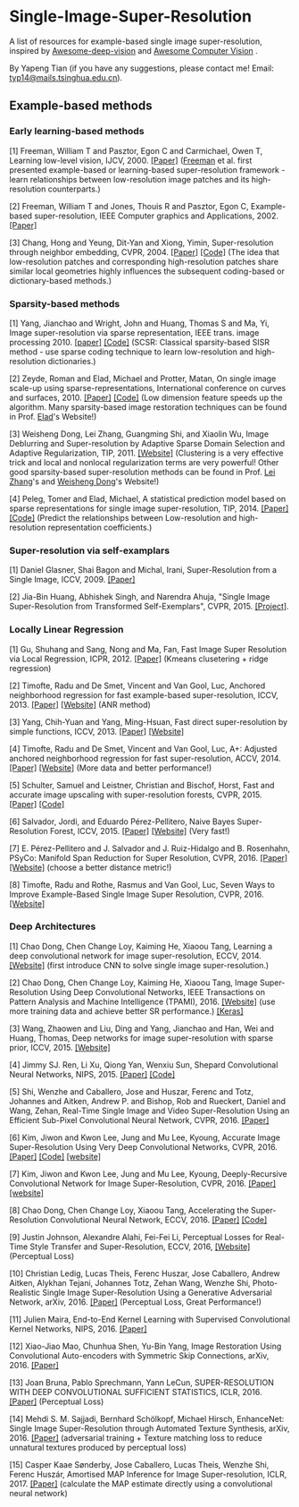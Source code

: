 # Single-Image-Super-Resolution
A list of resources for example-based single image super-resolution, inspired by [Awesome-deep-vision](https://github.com/kjw0612/awesome-deep-vision) and [Awesome Computer Vision](https://github.com/jbhuang0604/awesome-computer-vision) .

By Yapeng Tian (if you have any suggestions, please contact me! Email: typ14@mails.tsinghua.edu.cn).

## Example-based methods

### Early learning-based methods

[1] Freeman, William T and Pasztor, Egon C and Carmichael, Owen T, Learning low-level vision, IJCV, 2000. [[Paper]](http://people.csail.mit.edu/billf/papers/TR2000-05.pdf) ([Freeman](billf.mit.edu) et al. first presented example-based or learning-based super-resolution framework - learn relationships between low-resolution image patches and its high-resolution counterparts.)

[2] Freeman, William T and Jones, Thouis R and Pasztor, Egon C, Example-based super-resolution, IEEE Computer graphics and Applications, 2002.    [[Paper]](http://www.merl.com/publications/docs/TR2001-30.pdf) 

[3] Chang, Hong and Yeung, Dit-Yan and Xiong, Yimin, Super-resolution through neighbor embedding, CVPR, 2004. [[Paper]](http://repository.ust.hk/ir/bitstream/1783.1-2284/1/yeung.cvpr2004.pdf) [[Code]](http://www.jdl.ac.cn/user/hchang/publication.htm) (The idea that low-resolution patches and corresponding high-resolution patches share similar local geometries highly influences the subsequent coding-based or dictionary-based methods.)
### Sparsity-based methods
[1] Yang, Jianchao and Wright, John and Huang, Thomas S and Ma, Yi, Image super-resolution via sparse representation, IEEE trans. image processing 2010. [[paper]](http://ieeexplore.ieee.org/document/5466111/?arnumber=5466111) [[Code]](http://www.ifp.illinois.edu/~jyang29/) (SCSR: Classical sparsity-based SISR method - use sparse coding technique to learn low-resolution and high-resolution dictionaries.)

[2] Zeyde, Roman and Elad, Michael and Protter, Matan, On single image scale-up using sparse-representations, International conference on curves and surfaces, 2010. [[Paper]](http://www.cs.technion.ac.il/~elad/publications/conferences/2010/ImageScaleUp_LNCS.pdf) [[Code]](http://www.cs.technion.ac.il/~elad/software/)  (Low dimension feature speeds up the algorithm. Many sparsity-based image restoration techniques can be found in Prof. [Elad](http://www.cs.technion.ac.il/~elad/index.html)'s Website!) 

[3] Weisheng Dong, Lei Zhang, Guangming Shi, and Xiaolin Wu, Image Deblurring and Super-resolution by Adaptive Sparse Domain Selection and Adaptive Regularization, TIP, 2011. [[Website]](http://www4.comp.polyu.edu.hk/~cslzhang/ASDS_AReg.htm) (Clustering is a very effective trick and local and nonlocal regularization terms are very powerful! Other good sparsity-based super-resolution methods can be found in Prof. [Lei Zhang](http://www4.comp.polyu.edu.hk/~cslzhang/)'s and [Weisheng Dong](http://see.xidian.edu.cn/faculty/wsdong/)'s Website!)

[4] Peleg, Tomer and Elad, Michael, A statistical prediction model based on sparse representations for single image super-resolution, TIP, 2014. [[Paper]](http://www.cs.technion.ac.il/~elad/publications/journals/2013/SingleImageSR_TIP.pdf) [[Code]](http://www.cs.technion.ac.il/~elad/software/) (Predict the relationships between Low-resolution and high-resolution representation coefficients.)

### Super-resolution via self-examplars

[1] Daniel Glasner, Shai Bagon and Michal, Irani, Super-Resolution from a Single Image, ICCV, 2009. [[Paper]](http://www.wisdom.weizmann.ac.il/~vision/single_image_SR/files/single_image_SR.pdf)

[2] Jia-Bin Huang, Abhishek Singh, and Narendra Ahuja, "Single Image Super-Resolution from Transformed Self-Exemplars", CVPR, 2015. [[Project]](https://github.com/jbhuang0604/SelfExSR).

### Locally Linear Regression

[1] Gu, Shuhang and Sang, Nong and Ma, Fan, Fast Image Super Resolution via Local Regression, ICPR, 2012. [[Paper]](http://ieeexplore.ieee.org/stamp/stamp.jsp?arnumber=6460827) (Kmeans clusetering + ridge regression)

[2] Timofte, Radu and De Smet, Vincent and Van Gool, Luc, Anchored neighborhood regression for fast example-based super-resolution, ICCV, 2013. [[Paper]](http://www.cv-foundation.org/openaccess/content_iccv_2013/papers/Timofte_Anchored_Neighborhood_Regression_2013_ICCV_paper.pdf) [[Website]](http://www.vision.ee.ethz.ch/~timofter/) (ANR method)

[3] Yang, Chih-Yuan and Yang, Ming-Hsuan, Fast direct super-resolution by simple functions, ICCV, 2013. [[Paper]](http://www.cv-foundation.org/openaccess/content_iccv_2013/papers/Yang_Fast_Direct_Super-Resolution_2013_ICCV_paper.pdf) [[Website]](https://eng.ucmerced.edu/people/cyang35/ICCV13/ICCV13.html) 

[4] Timofte, Radu and De Smet, Vincent and Van Gool, Luc, A+: Adjusted anchored neighborhood regression for fast super-resolution, ACCV, 2014. [[Paper]](https://pdfs.semanticscholar.org/ca57/66b91da4903ad6f6d40a5b31a3ead1f7f6de.pdf) [[Website]](http://www.vision.ee.ethz.ch/~timofter/) (More data and better performance!)

[5] Schulter, Samuel and Leistner, Christian and Bischof, Horst, Fast and accurate image upscaling with super-resolution forests, CVPR, 2015. [[Paper]](http://www.cv-foundation.org/openaccess/content_cvpr_2015/papers/Schulter_Fast_and_Accurate_2015_CVPR_paper.pdf) [[Code]](http://lrs.icg.tugraz.at/members/schulter#software)

[6] Salvador, Jordi, and Eduardo Pérez-Pellitero, Naive Bayes Super-Resolution Forest, ICCV, 2015. [[Paper]](http://www.cv-foundation.org/openaccess/content_iccv_2015/papers/Salvador_Naive_Bayes_Super-Resolution_ICCV_2015_paper.pdf) [[Website]](http://perezpellitero.github.io/) (Very fast!)

[7] E. Pérez-Pellitero and J. Salvador and J. Ruiz-Hidalgo and B. Rosenhahn, PSyCo: Manifold Span Reduction for Super Resolution, CVPR, 2016. [[Paper]](http://perezpellitero.github.io/documents/PerezPellitero2016Cvpr.pdf) [[Website]](http://perezpellitero.github.io/) (choose a better distance metric!)

[8] Timofte, Radu and Rothe, Rasmus and Van Gool, Luc, Seven Ways to Improve Example-Based Single Image Super Resolution, CVPR, 2016. [[Website]](http://www.vision.ee.ethz.ch/~timofter/)

### Deep Architectures

[1] Chao Dong, Chen Change Loy, Kaiming He, Xiaoou Tang, Learning a deep convolutional network for image super-resolution, ECCV, 2014. [[Website]](http://mmlab.ie.cuhk.edu.hk/projects/SRCNN.html) (first introduce CNN to solve single image super-resolution.)

[2] Chao Dong, Chen Change Loy, Kaiming He, Xiaoou Tang, Image Super-Resolution Using Deep Convolutional Networks, IEEE Transactions on Pattern Analysis and Machine Intelligence (TPAMI), 2016. [[Website]](http://mmlab.ie.cuhk.edu.hk/projects/SRCNN.html) (use more training data and achieve better SR performance.) [[Keras]](http://github.com/YapengTian/SRCNN-Keras)

[3] Wang, Zhaowen and Liu, Ding and Yang, Jianchao and Han, Wei and Huang, Thomas, Deep networks for image super-resolution with sparse prior, ICCV, 2015. [[Website]](http://www.ifp.illinois.edu/~dingliu2/iccv15/) 

[4] Jimmy SJ. Ren, Li Xu, Qiong Yan, Wenxiu Sun, Shepard Convolutional Neural Networks, NIPS, 2015. [[Paper]](https://papers.nips.cc/paper/5774-shepard-convolutional-neural-networks.pdf) [[Code]](https://github.com/jimmy-ren/vcnn_double-bladed/tree/master/applications/Shepard_CNN)

[5] Shi, Wenzhe and Caballero, Jose and Huszar, Ferenc and Totz, Johannes and Aitken, Andrew P. and Bishop, Rob and Rueckert, Daniel and Wang, Zehan, Real-Time Single Image and Video Super-Resolution Using an Efficient Sub-Pixel Convolutional Neural Network, CVPR, 2016. [[Paper]](http://www.cv-foundation.org/openaccess/content_cvpr_2016/papers/Shi_Real-Time_Single_Image_CVPR_2016_paper.pdf)

[6] Kim, Jiwon and Kwon Lee, Jung and Mu Lee, Kyoung, Accurate Image Super-Resolution Using Very Deep Convolutional Networks, CVPR, 2016. [[Paper]](http://www.cv-foundation.org/openaccess/content_cvpr_2016/papers/Kim_Accurate_Image_Super-Resolution_CVPR_2016_paper.pdf) [[Code]](http://github.com/huangzehao/caffe-vdsr) [[website]](http://cv.snu.ac.kr/?page_id=60)

[7] Kim, Jiwon and Kwon Lee, Jung and Mu Lee, Kyoung, Deeply-Recursive Convolutional Network for Image Super-Resolution, CVPR, 2016. [[Paper]](http://www.cv-foundation.org/openaccess/content_cvpr_2016/papers/Kim_Deeply-Recursive_Convolutional_Network_CVPR_2016_paper.pdf) [[website]](http://cv.snu.ac.kr/?page_id=60)

[8] Chao Dong, Chen Change Loy, Xiaoou Tang, Accelerating the Super-Resolution Convolutional Neural Network, ECCV, 2016. [[Paper]](https://arxiv.org/pdf/1608.00367.pdf) [[Code]](http://mmlab.ie.cuhk.edu.hk/projects/FSRCNN.html)

[9] Justin Johnson, Alexandre Alahi, Fei-Fei Li, Perceptual Losses for Real-Time Style Transfer and Super-Resolution, ECCV, 2016, [[Website]](http://cs.stanford.edu/people/jcjohns/) (Perceptual Loss)

[10] Christian Ledig, Lucas Theis, Ferenc Huszar, Jose Caballero, Andrew Aitken, Alykhan Tejani, Johannes Totz, Zehan Wang, Wenzhe Shi, Photo-Realistic Single Image Super-Resolution Using a Generative Adversarial Network, arXiv, 2016. [[Paper]](https://arxiv.org/pdf/1609.04802.pdf) (Perceptual Loss, Great Performance!)

[11] Julien Maira, End-to-End Kernel Learning with Supervised Convolutional Kernel Networks, NIPS, 2016. [[Paper]](https://arxiv.org/pdf/1605.06265v1.pdf)

[12] Xiao-Jiao Mao, Chunhua Shen, Yu-Bin Yang, Image Restoration Using Convolutional Auto-encoders with Symmetric Skip Connections, arXiv, 2016. [[Paper]](https://arxiv.org/pdf/1606.08921.pdf)

[13] Joan Bruna, Pablo Sprechmann, Yann LeCun, SUPER-RESOLUTION WITH DEEP CONVOLUTIONAL SUFFICIENT STATISTICS, ICLR, 2016. [[Paper]](https://arxiv.org/pdf/1511.05666.pdf) (Perceptual Loss)

[14] Mehdi S. M. Sajjadi, Bernhard Schölkopf, Michael Hirsch, EnhanceNet: Single Image Super-Resolution through Automated Texture Synthesis, arXiv, 2016. [[Paper]](https://arxiv.org/abs/1612.07919v1) (adversarial training + Texture matching loss to reduce unnatural textures produced by perceptual loss)

[15] Casper Kaae Sønderby, Jose Caballero, Lucas Theis, Wenzhe Shi, Ferenc Huszár, Amortised MAP Inference for Image Super-resolution, ICLR, 2017. [[Paper]](https://arxiv.org/pdf/1610.04490v3.pdf) (calculate the MAP estimate directly using a convolutional neural network)




